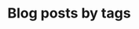 ---
layout: archive-taxonomies
type: tags
title: Blog posts by tags
permalink: /blog/archive-tags/
---